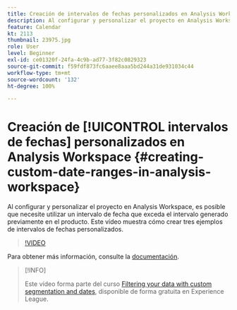 ```yaml
---
title: Creación de intervalos de fechas personalizados en Analysis Workspace
description: Al configurar y personalizar el proyecto en Analysis Workspace, es posible que necesite utilizar un intervalo de fecha que exceda el intervalo generado previamente en el producto. Este vídeo muestra cómo crear tres ejemplos de intervalos de fechas personalizados.
feature: Calendar
kt: 2113
thumbnail: 23975.jpg
role: User
level: Beginner
exl-id: ce01320f-24fa-4c9b-ad77-3f82c0829323
source-git-commit: f59fdf873fc6aaee8aaa5bd244a31de931034c44
workflow-type: tm+mt
source-wordcount: '132'
ht-degree: 100%

---
```


# Creación de [!UICONTROL intervalos de fechas] personalizados en Analysis Workspace {#creating-custom-date-ranges-in-analysis-workspace}

Al configurar y personalizar el proyecto en Analysis Workspace, es posible que necesite utilizar un intervalo de fecha que exceda el intervalo generado previamente en el producto. Este vídeo muestra cómo crear tres ejemplos de intervalos de fechas personalizados.

>[!VIDEO](https://video.tv.adobe.com/v/23975/?quality=12&learn=on)

Para obtener más información, consulte la [documentación](https://experienceleague.adobe.com/docs/analytics/analyze/analysis-workspace/components/calendar-date-ranges/custom-date-ranges.html?lang=es).

>[!INFO]
>
> Este vídeo forma parte del curso [Filtering your data with custom segmentation and dates](https://experienceleague.adobe.com/?recommended=Analytics-U-1-2021.1.filterdata&amp;lang=es), disponible de forma gratuita en Experience League.
